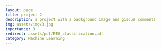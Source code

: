 ```yaml
---
layout: page
title: project 2
description: a project with a background image and giscus comments
img: assets/img/3.jpg
importance: 3
redirect: assets/pdf/EEG_classification.pdf
category: Machine Learning
---
```


